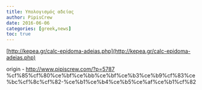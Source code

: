 ```yaml
---
title: Υπολογισμός αδείας
author: PipisCrew
date: 2016-06-06
categories: [greek,news]
toc: true
---
```


[http://kepea.gr/calc-epidoma-adeias.php](http://kepea.gr/calc-epidoma-adeias.php)

origin - http://www.pipiscrew.com/?p=5787 %cf%85%cf%80%ce%bf%ce%bb%ce%bf%ce%b3%ce%b9%cf%83%ce%bc%cf%8c%cf%82-%ce%b1%ce%b4%ce%b5%ce%af%ce%b1%cf%82